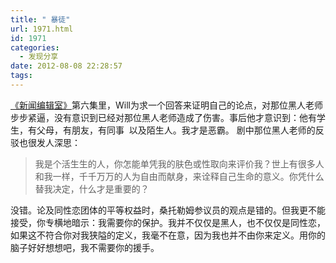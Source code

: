 ```yaml
---
title: " 暴徒"
url: 1971.html
id: 1971
categories:
  - 发现分享
date: 2012-08-08 22:28:57
tags:
---
```


[《新闻编辑室》](http://movie.douban.com/subject/6142597/)第六集里，Will为求一个回答来证明自己的论点，对那位黑人老师步步紧逼，没有意识到已经对那位黑人老师造成了伤害。事后他才意识到：他有学生，有父母，有朋友，有同事  以及陌生人。我才是恶霸。 剧中那位黑人老师的反驳也很发人深思：

> 我是个活生生的人，你怎能单凭我的肤色或性取向来评价我？世上有很多人和我一样，千千万万的人为自由而献身，来诠释自己生命的意义。你凭什么替我决定，什么才是重要的？

没错。论及同性恋团体的平等权益时，桑托勒姆参议员的观点是错的。但我更不能接受，你专横地暗示：我需要你的保护。我并不仅仅是黑人，也不仅仅是同性恋，如果这不符合你对我狭隘的定义，我毫不在意，因为我也并不由你来定义。用你的脑子好好想想吧，我不需要你的援手。